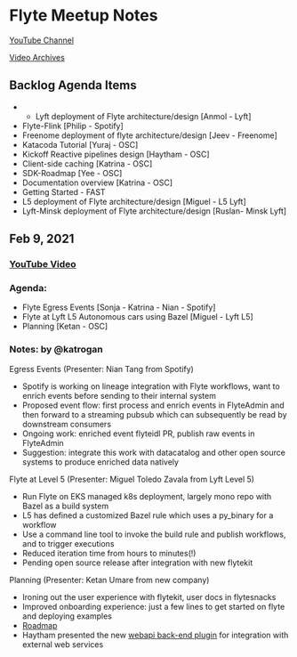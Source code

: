 # Flyte Meetup Notes

[YouTube Channel](https://www.youtube.com/channel/UCNduEoLOToNo3nFVly-vUTQ/)

[Video Archives](https://drive.google.com/drive/folders/1Op9EzMNuoZptWovcZcYVdmAuJNNNjil4?usp=sharing)

## Backlog Agenda Items
* * Lyft deployment of Flyte architecture/design [Anmol - Lyft]
* Flyte-Flink [Philip - Spotify]
* Freenome deployment of flyte architecture/design [Jeev - Freenome]
* Katacoda Tutorial [Yuraj - OSC]
* Kickoff Reactive pipelines design [Haytham - OSC]
* Client-side caching [Katrina - OSC]
* SDK-Roadmap [Yee - OSC]
* Documentation overview [Katrina - OSC]
* Getting Started - FAST
* L5 deployment of Flyte architecture/design [Miguel - L5 Lyft]
* Lyft-Minsk deployment of Flyte architecture/design [Ruslan- Minsk Lyft]

## Feb 9, 2021

### [YouTube Video](https://www.youtube.com/watch?v=iHBUxzSC9XE)

### Agenda:
* Flyte Egress Events [Sonja - Katrina - Nian - Spotify]
* Flyte at Lyft L5 Autonomous cars using Bazel [Miguel - Lyft L5]
* Planning [Ketan - OSC]

### Notes: by @katrogan
Egress Events (Presenter: Nian Tang from Spotify)
* Spotify is working on lineage integration with Flyte workflows, want to enrich events before sending to their internal system
* Proposed event flow: first process and enrich events in FlyteAdmin and then forward to a streaming pubsub which can subsequently be read by downstream consumers
* Ongoing work: enriched event flyteidl PR, publish raw events in FlyteAdmin
* Suggestion: integrate this work with datacatalog and other open source systems to produce enriched data natively

Flyte at Level 5 (Presenter: Miguel Toledo Zavala from Lyft Level 5)
* Run Flyte on EKS managed k8s deployment, largely mono repo with Bazel as a build system
* L5 has defined a customized Bazel rule which uses a py_binary for a workflow
* Use a command line tool to invoke the build rule and publish workflows, and to trigger executions
* Reduced iteration time from hours to minutes(!)
* Pending open source release after integration with new flytekit

Planning (Presenter: Ketan Umare from new company)
* Ironing out the user experience with flytekit, user docs in flytesnacks
* Improved onboarding experience: just a few lines to get started on flyte and deploying examples
* [Roadmap](https://flyte.readthedocs.io/en/latest/introduction/roadmap.html#upcoming-features-issues)
* Haytham presented the new [webapi back-end plugin](https://github.com/flyteorg/flyteplugins/blob/master/go/tasks/pluginmachinery/webapi/plugin.go) for integration with external web services